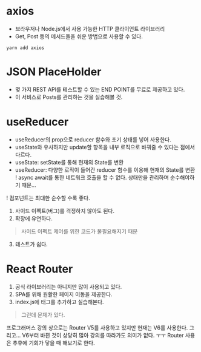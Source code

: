# axios
  - 브라우저나 Node.js에서 사용 가능한 HTTP 클라이언트 라이브러리
  - Get, Post 등의 메서드들을 쉬운 방법으로 사용할 수 있다.

```
yarn add axios
```

# JSON PlaceHolder
  - 몇 가지 REST API를 테스트할 수 있는 END POINT를 무료로 제공하고 있다.
  - 이 서비스로 Posts를 관리하는 것을 실습해볼 것.

# useReducer
  - useReducer의 prop으로 reducer 함수와 초기 상태를 넣어 사용한다.
  - useState와 유사하지만 update할 항목을 내부 로직으로 바꿔줄 수 있다는 점에서 다르다.
  - useState: setState를 통해 현재의 State를 변환
  - useReducer: 다양한 로직이 들어간 reducer 함수를 이용해 현재의 State를 변환
! async await를 통한 네트워크 호출을 할 수 없다. 상태만을 관리하며 순수해야하기 때문... 

! 컴포넌트는 최대한 순수할 수록 좋다.
1. 사이드 이펙트(버그)를 걱정하지 않아도 된다.
2. 확장에 유연하다.
 > 사이드 이펙트 제어를 위한 코드가 불필요해지기 때문
3. 테스트가 쉽다.

# React Router
  1. 공식 라이브러리는 아니지만 많이 사용되고 있다.
  2. SPA를 위해 원활한 페이지 이동을 제공한다.
  3. index.js에 <BrowserRouter> 태그를 추가하고 실습해본다.

  > 그런데 문제가 있다.

  프로그래머스 강의 상으로는 Router V5를 사용하고 있지만 현재는 V6를 사용한다.
  그리고... V6부터 바뀐 것이 상당히 많아 강의를 따라가도 의미가 없다. ㅜㅜ
  Router 사용은 추후에 기회가 닿을 때 해보기로 한다.